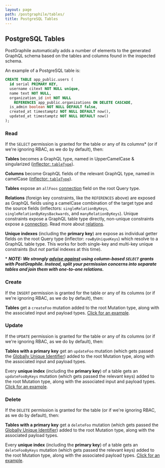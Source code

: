 ```yaml
---
layout: page
path: /postgraphile/tables/
title: PostgreSQL Tables
---
```


## PostgreSQL Tables

PostGraphile automatically adds a number of elements to the generated GraphQL
schema based on the tables and columns found in the inspected schema.

An example of a PostgreSQL table is:

```sql
CREATE TABLE app_public.users (
  id serial PRIMARY KEY,
  username citext NOT NULL unique,
  name text NOT NULL,
  organization_id int NOT NULL
    REFERENCES app_public.organizations ON DELETE CASCADE,
  is_admin boolean NOT NULL DEFAULT false,
  created_at timestamptz NOT NULL DEFAULT now(),
  updated_at timestamptz NOT NULL DEFAULT now()
);
```

### Read
<!--!RUN
dropdb test
createdb test
psql -1X test <<HERE
CREATE EXTENSION IF NOT EXISTS citext;
CREATE SCHEMA app_public;

CREATE TABLE app_public.organizations (
  id serial primary key
);

CREATE TABLE app_public.users (
  id serial PRIMARY KEY,
  username citext NOT NULL unique,
  name text NOT NULL,
  organization_id int NOT NULL
    REFERENCES app_public.organizations ON DELETE CASCADE,
  is_admin boolean NOT NULL DEFAULT false,
  created_at timestamptz NOT NULL DEFAULT now(),
  updated_at timestamptz NOT NULL DEFAULT now()
);
HERE
npx postgraphile -c 'test' -s 'app_public' --no-server --export-schema-graphql postgraphile-tables-1.graphql
-->

If the `SELECT` permission is granted for the table or any of its columns\* (or if we're ignoring RBAC, as we do by default), then:

**Tables** becomes a GraphQL type, named in UpperCamelCase & singularized ([inflector: `tableType`](https://github.com/graphile/graphile-engine/blob/f332cb11fc32c7b50428c8d19d88121ead00d95d/packages/graphile-build-pg/src/plugins/PgBasicsPlugin.js#L485-L487)).

**Columns** become GraphQL fields of the relevant GraphQL type, named in
camelCase ([inflector:
`tableType`](https://github.com/graphile/graphile-engine/blob/f332cb11fc32c7b50428c8d19d88121ead00d95d/packages/graphile-build-pg/src/plugins/PgBasicsPlugin.js#L488-L490)).

**Tables** expose an `allFoos` [connection](/postgraphile/connections/) field on the root Query type.

**Relations** (foreign key constraints, like the `REFERENCES` above) are exposed as GraphQL fields using a camelCase
combination of the target type and the source fields (inflectors:
`singleRelationByKeys`, `singleRelationByKeysBackwards`, and
`manyRelationByKeys`). Unique constraints expose a GraphQL table type directly, non-unique constraints expose a [connection](/postgraphile/connections/). Read more about [relations](/postgraphile/relations/).

**Unique indexes** (including the **primary key**) are expose as individual
getter fields on the root Query type (inflector: `rowByUniqueKeys`) which
resolve to a GraphQL table type. This works for both single-key and multi-key
unique constraints (but _not_ partial indexes at this time).

\* **_NOTE: We strongly [advise against](/postgraphile/requirements/) using column-based `SELECT` grants with PostGraphile. Instead, split your permission concerns into separate tables and join them with one-to-one relations._**

### Create

If the `INSERT` permission is granted for the table or any of its columns (or if we're ignoring RBAC, as we do by default), then:

**Tables** get a `createFoo` mutation added to the root Mutation type, along with the associated input and payload types. [Click for an example](/postgraphile/examples/#Mutations__Create).

### Update

If the `UPDATE` permission is granted for the table or any of its columns (or if we're ignoring RBAC, as we do by default), then:

**Tables with a primary key** get an `updateFoo` mutation (which gets passed the [Globally Unique Identifier](/postgraphile/node-id/)) added to the root Mutation type, along with the associated input and payload types.

Every **unique index** (including the **primary key**) of a table gets an `updateFooByKeys` mutation (which gets passed the relevant keys) added to the root Mutation type, along with the associated input and payload types. [Click for an example](/postgraphile/examples/#Mutations__Update).

### Delete

If the `DELETE` permission is granted for the table (or if we're ignoring RBAC, as we do by default), then:

**Tables with a primary key** get a `deleteFoo` mutation (which gets passed the [Globally Unique Identifier](/postgraphile/node-id/)) added to the root Mutation type, along with the associated payload types.

Every **unique index** (including the **primary key**) of a table gets an `deleteFooByKeys` mutation (which gets passed the relevant keys) added to the root Mutation type, along with the associated payload types. [Click for an example](/postgraphile/examples/#Mutations__Delete).

